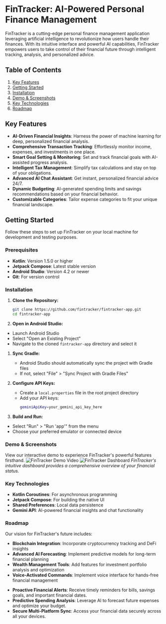 # FinTracker: AI-Powered Personal Finance Management

FinTracker is a cutting-edge personal finance management application leveraging artificial intelligence to revolutionize how users handle their finances. With its intuitive interface and powerful AI capabilities, FinTracker empowers users to take control of their financial future through intelligent tracking, analysis, and personalized advice.

## Table of Contents

1. [Key Features](#key-features)
2. [Getting Started](#getting-started)
3. [Installation](#installation)
4. [Demo & Screenshots](#demo--screenshots)
5. [Key Technologies](#key-technologies)
6. [Roadmap](#roadmap)

## Key Features

- **AI-Driven Financial Insights**: Harness the power of machine learning for deep, personalized financial analysis.
- **Comprehensive Transaction Tracking**: Effortlessly monitor income, expenses, and investments in one place.
- **Smart Goal Setting & Monitoring**: Set and track financial goals with AI-assisted progress analysis.
- **Intelligent Tax Management**: Simplify tax calculations and stay on top of your obligations.
- **Advanced AI Chat Assistant**: Get instant, personalized financial advice 24/7.
- **Dynamic Budgeting**: AI-generated spending limits and savings recommendations based on your financial behavior.
- **Customizable Categories**: Tailor expense categories to fit your unique financial landscape.

## Getting Started

Follow these steps to set up FinTracker on your local machine for development and testing purposes.

### Prerequisites

- **Kotlin**: Version 1.5.0 or higher
- **Jetpack Compose**: Latest stable version
- **Android Studio**: Version 4.2 or newer
- **Git**: For version control

### Installation

1. **Clone the Repository:**
   ```bash
   git clone https://github.com/fintracker/fintracker-app.git
   cd fintracker-app
   
2. **Open in Android Studio:**

* Launch Android Studio
* Select "Open an Existing Project"
* Navigate to the cloned `fintracker-app` directory and select it

1. **Sync Gradle:**
   * Android Studio should automatically sync the project with Gradle files
   * If not, select "File" > "Sync Project with Gradle Files"

2. **Configure API Keys:**
   * Create a `local.properties` file in the root project directory
   * Add your API keys:
     ```bash
     geminiApiKey=your_gemini_api_key_here
3. **Build and Run:**
* Select "Run" > "Run 'app'" from the menu
* Choose your preferred emulator or connected device

### Demo & Screenshots

View our interactive demo to experience FinTracker's powerful features firsthand.
![FinTracker Demo Video](https://drive.google.com/file/d/1tZSUV4n3dCrsbyvhTxaZ4sBEBTpCVu-U/view?usp=drivesdk)
![FinTracker Dashboard](https://raw.githubusercontent.com/7Collector/FinTracker/main/Screenshot_2024-08-26-11-29-25-045_seven.collector.fintracker.jpg)
*FinTracker's intuitive dashboard provides a comprehensive overview of your financial status.*
### Key Technologies

* **Kotlin Coroutines**: For asynchronous programming
* **Jetpack Compose**: For building the native UI
* **Shared Preferences**: Local data persistence
* **Gemini API**: AI-powered financial insights and chat functionality

### Roadmap

Our vision for FinTracker's future includes:

* **Blockchain Integration**: Incorporate cryptocurrency tracking and DeFi insights
* **Advanced AI Forecasting**: Implement predictive models for long-term financial planning
* **Wealth Management Tools**: Add features for investment portfolio analysis and optimization
* **Voice-Activated Commands**: Implement voice interface for hands-free financial management
- **Proactive Financial Alerts**: Receive timely reminders for bills, savings goals, and important financial dates.
- **Predictive Spending Analysis**: Leverage AI to forecast future expenses and optimize your budget.
- **Secure Multi-Platform Sync**: Access your financial data securely across all your devices.
